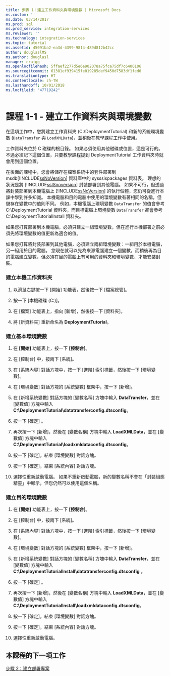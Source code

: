 ```yaml
---
title: 步驟 1：建立工作資料夾與環境變數 | Microsoft Docs
ms.custom: ''
ms.date: 03/14/2017
ms.prod: sql
ms.prod_service: integration-services
ms.reviewer: ''
ms.technology: integration-services
ms.topic: tutorial
ms.assetid: 45091ba2-ea3d-4399-9814-489d812b42cc
author: douglaslMS
ms.author: douglasl
manager: craigg
ms.openlocfilehash: 5ffaef2277d5e6e902078a75fca75df7c6400106
ms.sourcegitcommit: 61381ef939415fe019285def9450d7583df1fed0
ms.translationtype: HT
ms.contentlocale: zh-TW
ms.lasthandoff: 10/01/2018
ms.locfileid: "47719242"
---
```

# <a name="lesson-1-1---creating-working-folders-and-environment-variables"></a>課程 1-1 - 建立工作資料夾與環境變數
在這項工作中，您將建立工作資料夾 (C:\DeploymentTutorial) 和新的系統環境變數 (`DataTransfer` 與 `LoadXMLData`)，並稍後在教學課程工作中使用。  
  
工作資料夾位於 C 磁碟的根目錄。 如果必須使用其他磁碟或位置，這是可行的。 不過必須記下這個位置，只要教學課程提到 DeploymentTutorial 工作資料夾時就會用到這個位置。  
  
在後面的課程中，您會將儲存在檔案系統中的套件部署到 msdb[!INCLUDE[ssNoVersion](../includes/ssnoversion-md.md)] 資料庫中的 sysssispackages 資料表。 理想的狀況是將 [!INCLUDE[ssISnoversion](../includes/ssisnoversion-md.md)] 封裝部署到其他電腦。 如果不可行，但透過將封裝部署到本機電腦上 [!INCLUDE[ssNoVersion](../includes/ssnoversion-md.md)] 的執行個體，您仍可從進行本課中學到許多知識。 本機電腦和目的電腦中使用的環境變數有著相同的名稱，但儲存在變數中的值則不同。 例如，本機電腦上環境變數 `DataTransfer` 的值會參考 C:\DeploymentTutorial 資料夾，而目標電腦上環境變數 `DataTransfer` 卻會參考 C:\DeploymentTutorialInstall 資料夾。  
  
如果您打算部署到本機電腦，必須只建立一組環境變數，但在進行本機部署之前必須先將環境變數的值更新為適合的值。  
  
如果您打算將封裝部署到其他電腦，必須建立兩組環境變數：一組用於本機電腦，另一組用於目的電腦。 您現在就可以先為來源電腦建立一個變數，而稍後再為目的電腦建立變數，但必須在目的電腦上有可用的資料夾和環境變數，才能安裝封裝。  
  
### <a name="to-create-the-local-working-folder"></a>建立本機工作資料夾  
  
1.  以滑鼠右鍵按一下 [開始] 功能表，然後按一下 [檔案總管]。  
  
2.  按一下 [本機磁碟 (C:)]。  
  
3.  在 [檔案] 功能表上，指向 [新增]，然後按一下 [資料夾]。  
  
4.  將 [新資料夾] 重新命名為 **DeploymentTutorial**。  
  
### <a name="to-create-local-environment-variables"></a>建立基本環境變數  
  
1.  在 **[開始]** 功能表上，按一下 **[控制台]**。  
  
2.  在 [控制台] 中，按兩下 [系統]。  
  
3.  在 [系統內容] 對話方塊中，按一下 [進階] 索引標籤，然後按一下 [環境變數]。  
  
4.  在 [環境變數] 對話方塊的 [系統變數] 框架中，按一下 [新增]。  
  
5.  在 [新增系統變數] 對話方塊的 [變數名稱] 方塊中輸入 **DataTransfer**，並在 [變數值] 方塊中輸入 **C:\DeploymentTutorial\datatransferconfig.dtsconfig**。  
  
6.  按一下 [確定] 。  
  
7.  再次按一下 [新增]，然後在 [變數名稱] 方塊中輸入 **LoadXMLData**，並在 [變數值] 方塊中輸入 **C:\DeploymentTutorial\loadxmldataconfig.dtsconfig**。  
  
8.  按一下 [確定]，結束 [環境變數] 對話方塊。  
  
9. 按一下 [確定]，結束 [系統內容] 對話方塊。  
  
10. 選擇性重新啟動電腦。 如果不重新啟動電腦，新的變數名稱不會在「封裝組態精靈」中顯示，但您仍然可以使用這個名稱。  
  
### <a name="to-create-destination-environment-variables"></a>建立目的環境變數  
  
1.  在 **[開始]** 功能表上，按一下 **[控制台]**。  
  
2.  在 [控制台] 中，按兩下 [系統]。  
  
3.  在 [系統內容] 對話方塊中，按一下 [進階] 索引標籤，然後按一下 [環境變數]。  
  
4.  在 [環境變數] 對話方塊的 [系統變數] 框架中，按一下 [新增]。  
  
5.  在 [新增系統變數] 對話方塊的 [變數名稱] 方塊中輸入 **DataTransfer**，並在 [變數值] 方塊中輸入 **C:\DeploymentTutorialInstall\datatransferconfig.dtsconfig** 。  
  
6.  按一下 [確定] 。  
  
7.  再次按一下 [新增]，然後在 [變數名稱] 方塊中輸入 **LoadXMLData**，並在 [變數值] 方塊中輸入 **C:\DeploymentTutorialInstall\loadxmldataconfig.dtsconfig**。  
  
8.  按一下 [確定]，結束 [環境變數] 對話方塊。  
  
9. 按一下 [確定]，結束 [系統內容] 對話方塊。  
  
10. 選擇性重新啟動電腦。  
  
## <a name="next-task-in-lesson"></a>本課程的下一項工作  
[步驟 2：建立部署專案](../integration-services/lesson-1-2-creating-the-deployment-project.md)  
  
  
  

